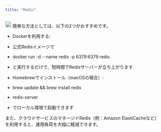 ```yaml
---
title: "Redis"
---
```



<img src='https://scrapbox.io/api/pages/nishio/o3/icon' alt='o3.icon' height="19.5"/>
簡単な方法としては、以下の2つがおすすめです。

- Dockerを利用する:
- 公式Redisイメージで
- docker run -d --name redis -p 6379:6379 redis
- と実行するだけで、短時間でRedisサーバーが立ち上がります

- Homebrewでインストール（macOSの場合）:
- brew update && brew install redis
- redis-server
- でローカル環境で起動できます

また、クラウドサービスのマネージドRedis（例：Amazon ElastiCacheなど）を利用すると、運用負荷を大幅に軽減できます。
